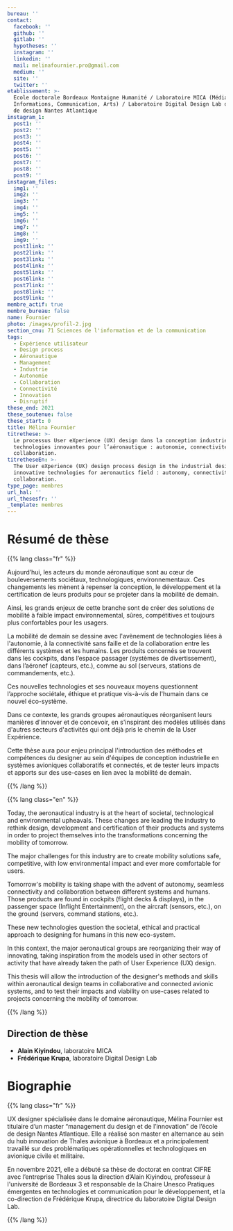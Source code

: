 ```yaml
---
bureau: ''
contact:
  facebook: ''
  github: ''
  gitlab: ''
  hypotheses: ''
  instagram: ''
  linkedin: ''
  mail: melinafournier.pro@gmail.com
  medium: ''
  site: ''
  twitter: ''
etablissement: >-
  Ecole doctorale Bordeaux Montaigne Humanité / Laboratoire MICA (Médiations,
  Informations, Communication, Arts) / Laboratoire Digital Design Lab de l’Ecole
  de design Nantes Atlantique
instagram_1:
  post1: ''
  post2: ''
  post3: ''
  post4: ''
  post5: ''
  post6: ''
  post7: ''
  post8: ''
  post9: ''
instagram_files:
  img1: ''
  img2: ''
  img3: ''
  img4: ''
  img5: ''
  img6: ''
  img7: ''
  img8: ''
  img9: ''
  post1link: ''
  post2link: ''
  post3link: ''
  post4link: ''
  post5link: ''
  post6link: ''
  post7link: ''
  post8link: ''
  post9link: ''
membre_actif: true
membre_bureau: false
name: Fournier
photo: /images/profil-2.jpg
section_cnu: 71 Sciences de l'information et de la communication
tags:
  - Expérience utilisateur
  - Design process
  - Aéronautique
  - Management
  - Industrie
  - Autonomie
  - Collaboration
  - Connectivité
  - Innovation
  - Disruptif
these_end: 2021
these_soutenue: false
these_start: 0
title: Mélina Fournier
titrethese: >-
  Le processus User eXperience (UX) design dans la conception industrielle des
  technologies innovantes pour l’aéronautique : autonomie, connectivité et
  collaboration.
titretheseEn: >-
  The User eXperience (UX) design process design in the industrial design of
  innovative technologies for aeronautics field : autonomy, connectivity and
  collaboration.
type_page: membres
url_hal: ''
url_thesesfr: ''
_template: membres
---
```



<!-- Supprimer les parties non remplies (supprimer les blocks de lang s'il n'y a pas deux langues). Tu es libre d'ajouter ce que tu veux à cette partie -->

# Résumé de thèse

{{% lang class="fr" %}}

Aujourd’hui, les acteurs du monde aéronautique sont au cœur de bouleversements sociétaux, technologiques, environnementaux. Ces changements les mènent à repenser la conception, le développement et la certification de leurs produits pour se projeter dans la mobilité de demain.

Ainsi, les grands enjeux de cette branche sont de créer des solutions de mobilité à faible impact environnemental, sûres, compétitives et toujours plus confortables pour les usagers.

La mobilité de demain se dessine avec l'avènement de technologies liées à l'autonomie, à la connectivité sans faille et de la collaboration entre les différents systèmes et les humains. Les produits concernés se trouvent dans les cockpits, dans l’espace passager (systèmes de divertissement), dans l’aéronef (capteurs, etc.), comme au sol (serveurs, stations de commandements, etc.).

Ces nouvelles technologies et ses nouveaux moyens questionnent l’approche sociétale, éthique et pratique vis-à-vis de l'humain dans ce nouvel éco-système.

Dans ce contexte, les grands groupes aéronautiques réorganisent leurs manières d'innover et de concevoir, en s'inspirant des modèles utilisés dans d'autres secteurs d'activités qui ont déjà pris le chemin de la User Expérience.

Cette thèse aura pour enjeu principal l'introduction des méthodes et compétences du designer au sein d'équipes de conception industrielle en systèmes avioniques collaboratifs et connectés, et de tester leurs impacts et apports sur des use-cases en lien avec la mobilité de demain.

{{% /lang %}}

{{% lang class="en" %}}

Today, the aeronautical industry is at the heart of societal, technological and environmental upheavals. These changes are leading the industry to rethink design, development and certification of their products and systems in order to project themselves into the transformations concerning the mobility of tomorrow.

The major challenges for this industry are to create mobility solutions safe, competitive, with low environmental impact and ever more comfortable for users.

Tomorrow's mobility is taking shape with the advent of autonomy, seamless connectivity and collaboration between different systems and humans. Those products are found in cockpits (flight decks & displays), in the passenger space (Inflight Entertainment), on the aircraft (sensors, etc.), on the ground (servers, command stations, etc.).

These new technologies question the societal, ethical and practical approach to designing for humans in this new eco-system.

In this context, the major aeronautical groups are reorganizing their way of innovating, taking inspiration from the models used in other sectors of activity that have already taken the path of User Experience (UX) design.

This thesis will allow the introduction of the designer's methods and skills within aeronautical design teams in collaborative and connected avionic systems, and to test their impacts and viability on use-cases related to projects concerning the mobility of tomorrow.

{{% /lang %}}

## Direction de thèse

* **Alain Kiyindou**, laboratoire MICA
* **Frédérique Krupa**, laboratoire Digital Design Lab

# Biographie

{{% lang class="fr" %}}

UX designer spécialisée dans le domaine aéronautique, Mélina Fournier est titulaire d’un master “management du design et de l’innovation” de l’école de design Nantes Atlantique. Elle a réalisé son master en alternance au sein du hub innovation de Thales avionique à Bordeaux et a principalement travaillé sur des problématiques opérationnelles et technologiques en avionique civile et militaire.

En novembre 2021, elle a débuté sa thèse de doctorat en contrat CIFRE avec l’entreprise Thales sous la direction d’Alain Kiyindou, professeur à l'université de Bordeaux 3 et responsable de la Chaire Unesco Pratiques émergentes en technologies et communication pour le développement, et la co-direction de Frédérique Krupa, directrice du laboratoire Digital Design Lab.

{{% /lang %}}
